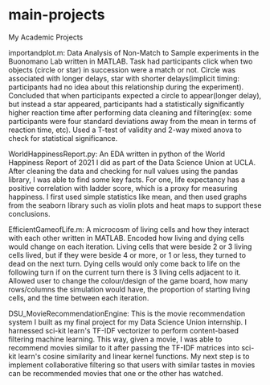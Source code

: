 # main-projects
My Academic Projects

importandplot.m: Data Analysis of Non-Match to Sample experiments in the Buonomano Lab written in MATLAB. Task had participants click when two objects
(circle or star) in succession were a match or not. Circle was associated with longer delays, star with shorter delays(implicit timing: participants had 
no idea about this relationship during the experiment). Concluded that when participants expected a circle to appear(longer delay), but instead a star 
appeared, participants had a statistically significantly higher reaction time after performing data cleaning and filtering(ex: some participants were 
four standard deviations away from the mean in terms of reaction time, etc). Used a T-test of validity and 2-way mixed anova to check for statistical
significance.

WorldHappinessReport.py: An EDA written in python of the World Happiness Report of 2021 I did as part of the Data Science Union at UCLA. After cleaning the data and checking for null values using the pandas library, I was able to find some key facts. For one, life expectancy has a positive correlation with ladder score, which is a proxy for measuring happiness. I first used simple statistics like mean, and then used graphs from the seaborn library such as violin plots and heat maps to support these conclusions.

EfficientGameofLife.m: A microcosm of living cells and how they interact with each other written in MATLAB. Encoded how living and dying cells would change 
on each iteration. Living cells that were beside 2 or 3 living cells lived, but if they were beside 4 or more, or 1 or less, they turned to dead on the
next turn. Dying cells would only come back to life on the following turn if on the current turn there is 3 living cells adjacent to it. Allowed user
to change the colour/design of the game board, how many rows/columns the simulation would have, the proportion of starting living cells, and the time 
between each iteration.

DSU_MovieRecommendationEngine: This is the movie recommendation system I built as my final project for my Data Science Union internship. I harnessed sci-kit learn's TF-IDF vectorizer to perform content-based filtering machine learning. This way, given a movie, I was able to recommend movies similar to it after passing the TF-IDF matrices into sci-kit learn's cosine similarity and linear kernel functions. My next step is to implement collaborative filtering so that users with similar tastes in movies can be recommended movies that one or the other has watched.




